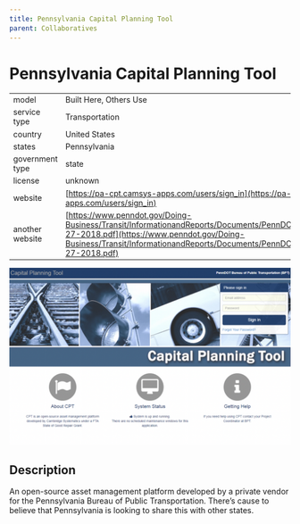 ```yaml
---
title: Pennsylvania Capital Planning Tool
parent: Collaboratives
---
```


# Pennsylvania Capital Planning Tool

|                   |                                          |
|:------------------|:-----------------------------------------|
| model             | Built Here, Others Use
| service type      | Transportation
| country           | United States
| states            | Pennsylvania
| government type   | state
| license           | unknown
| website           | [https://pa-cpt.camsys-apps.com/users/sign_in](https://pa-cpt.camsys-apps.com/users/sign_in)
| another website   | [https://www.penndot.gov/Doing-Business/Transit/InformationandReports/Documents/PennDOT%20Group%20TAM%209-27-2018.pdf](https://www.penndot.gov/Doing-Business/Transit/InformationandReports/Documents/PennDOT%20Group%20TAM%209-27-2018.pdf)

![cpt screenshot](images/cpt.png)

## Description
An open-source asset management platform developed by a private vendor for the Pennsylvania Bureau of Public Transportation. There’s cause to believe that Pennsylvania is looking to share this with other states.
